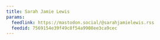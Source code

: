 ```yaml
---
title: Sarah Jamie Lewis
params:
  feedlink: https://mastodon.social/@sarahjamielewis.rss
  feedid: 7569154e39f49c8f54a9908ee3ca9cec
---
```

